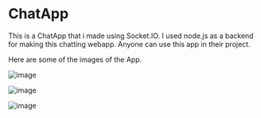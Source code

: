 # ChatApp
This is a ChatApp that i made using Socket.IO.
I used node.js as a backend for making this chatting webapp.
Anyone can use this app in their project.

Here are some of the images of the App.

![image](https://user-images.githubusercontent.com/72144199/126020982-e67c6676-516b-420b-846e-1327842e9b63.png)


![image](https://user-images.githubusercontent.com/72144199/126020987-3e70a97b-9a67-4e81-b45f-5629b4dbb370.png)


![image](https://user-images.githubusercontent.com/72144199/126020991-9fcfd933-2010-4639-a939-a8690bbeb7b6.png)

